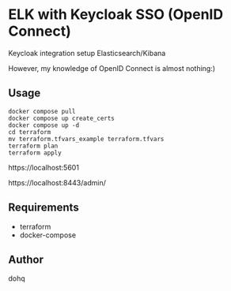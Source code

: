 # ELK with Keycloak SSO (OpenID Connect)
Keycloak integration setup Elasticsearch/Kibana 

However, my knowledge of OpenID Connect is almost nothing:)

## Usage
```
docker compose pull
docker compose up create_certs
docker compose up -d
cd terraform
mv terraform.tfvars_example terraform.tfvars
terraform plan
terraform apply
```

https://localhost:5601

https://localhost:8443/admin/

## Requirements
* terraform
* docker-compose

## Author
dohq
